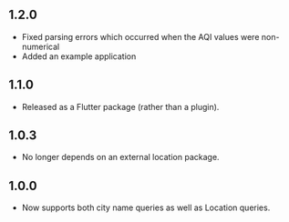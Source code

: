 ## 1.2.0
* Fixed parsing errors which occurred when the AQI values were non-numerical
* Added an example application

## 1.1.0
* Released as a Flutter package (rather than a plugin).
## 1.0.3
* No longer depends on an external location package.

## 1.0.0
* Now supports both city name queries as well as Location queries.

